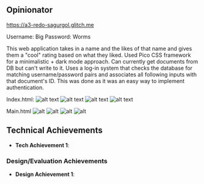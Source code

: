 ## Opinionator

https://a3-redo-sagurgol.glitch.me

Username: Big
Password: Worms

This web application takes in a name and the likes of that name and gives them a "cool" rating based on what they liked. Used Pico CSS framework for a minimalistic + dark mode approach.
Can currently get documents from DB but can't write to it. Uses a log-in system that checks the database for matching username/password pairs and associates all following inputs with that document's ID.
This was done as it was an easy way to implement authentication.

Index.html:
![alt text](https://cdn.glitch.global/5b4b70b8-4855-4a00-958f-77cf0fb0ee1a/e1d81600-7599-4334-940d-983fe1020659.image.png?v=1726694552926)
![alt text](https://cdn.glitch.global/5b4b70b8-4855-4a00-958f-77cf0fb0ee1a/75d6b457-acc7-43a9-82b0-57f485ac7e3c.image.png?v=1726694725430)
![alt text](https://cdn.glitch.global/5b4b70b8-4855-4a00-958f-77cf0fb0ee1a/5e4840d7-dad5-4dc6-b738-5b76c5538c0b.image.png?v=1726695301210)
![alt text](https://cdn.glitch.global/5b4b70b8-4855-4a00-958f-77cf0fb0ee1a/ff72afef-d038-4b33-b0d1-72fab8216944.image.png?v=1726694781161)

Main.html
![alt](https://cdn.glitch.global/5b4b70b8-4855-4a00-958f-77cf0fb0ee1a/5bb45e6c-2216-4b15-897d-d2780e2c23f2.image.png?v=1726695563745)
![alt](https://cdn.glitch.global/5b4b70b8-4855-4a00-958f-77cf0fb0ee1a/fb32b7f7-f9ef-434f-a68c-62739770c6d0.image.png?v=1726695582394)
![alt](https://cdn.glitch.global/5b4b70b8-4855-4a00-958f-77cf0fb0ee1a/46d9f648-2bd8-4fba-9f66-45dff7911528.image.png?v=1726695604851)
![alt](https://cdn.glitch.global/5b4b70b8-4855-4a00-958f-77cf0fb0ee1a/fad037e2-b29c-45d5-9116-0939233ef879.image.png?v=1726695623016)

## Technical Achievements

- **Tech Achievement 1**:

### Design/Evaluation Achievements

- **Design Achievement 1**:
